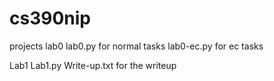 # cs390nip
projects
lab0
lab0.py for normal tasks
lab0-ec.py for ec tasks

Lab1
Lab1.py 
Write-up.txt for the writeup
